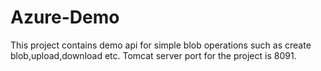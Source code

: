 # Azure-Demo
This project contains demo api for simple blob operations such as create blob,upload,download etc.
Tomcat server port for the project is 8091.
